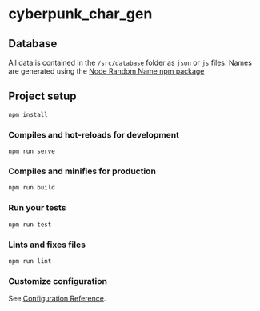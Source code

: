 # cyberpunk_char_gen

## Database

All data is contained in the `/src/database` folder as `json` or `js` files.  Names are generated using the [Node Random Name npm package](https://www.npmjs.com/package/node-random-name)


## Project setup
```
npm install
```

### Compiles and hot-reloads for development
```
npm run serve
```

### Compiles and minifies for production
```
npm run build
```

### Run your tests
```
npm run test
```

### Lints and fixes files
```
npm run lint
```

### Customize configuration
See [Configuration Reference](https://cli.vuejs.org/config/).
